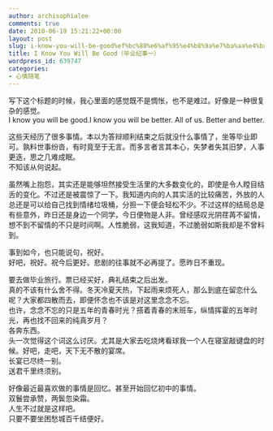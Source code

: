```yaml
---
author: archisophialee
comments: true
date: 2010-06-19 15:21:22+00:00
layout: post
slug: i-know-you-will-be-good%ef%bc%88%e6%af%95%e4%b8%9a%e7%ba%aa%e4%ba%8b%e4%b8%80%ef%bc%89
title: I Know You Will Be Good（毕业纪事一）
wordpress_id: 639747
categories:
- 心情随笔
---
```


写下这个标题的时候，我心里面的感觉既不是惆怅，也不是难过。好像是一种很复杂的感觉。     
I know you will be good.I know you will be better. All of us. Better and better.

 

    
这些天经历了很多事情。本以为答辩顺利结束之后就没什么事情了，坐等毕业即可。孰料世事纷沓，有时竟至于无言。而多言者言其本心，失梦者失其旧梦，人事更迭，思之几难成眠。      
不知该从何说起。

 

    
虽然嘴上抱怨，其实还是能够坦然接受生活里的大多数变化的，即使是令人瞠目结舌的变化。不过还是被震惊了一下。我知道内向的人其实活的比较痛苦，外放的人总还是可以给自己找到情绪垃圾桶，分担一下便会轻松不少。不过这样的结局总是有些意外，昨日还是身边一个同学，今日便物是人非。曾经感叹光阴荏苒不留情，想不到不留情的不只是时间啊。人性脆弱，这我知道，不过脆弱如斯我却是不曾料到。

 

事到如今，也只能说句，祝好。     
好吧，祝好。祝今后更好。悲剧的往事就不必再提了。愿昨日不重现。

 

    
要去做毕业旅行。票已经买好，典礼结束之后出发。      
真的不该有什么舍不得。冬天冷夏天热，下起雨来烦死人，那么到底在留恋什么呢？大家都四散而去，即便怀念也不该是对这里念念不忘。      
也许，念念不忘的只是五年的青春时光？搭着青春的末班车，纵情挥霍的五年时光，再也找不回来的纯真岁月？      
各奔东西。      
头一次觉得这个词这么讨厌。尤其是大家去吃烧烤看球我一个人在寝室敲键盘的时候。好吧，走吧，天下无不散的宴席。      
长宴已尽终一别。      
送君千里终须别。

 

    
好像最近最喜欢做的事情是回忆。甚至开始回忆初中的事情。      
双鬟尝承赞，两鬓忽染霜。      
人生不过就是这样吧。      
只要不要坐困愁城百千结便好。
